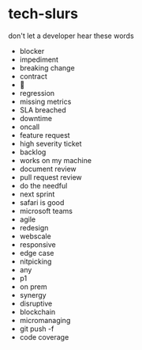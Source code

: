 # tech-slurs

don't let a developer hear these words

- blocker
- impediment
- breaking change
- contract
- 🫶
- regression
- missing metrics
- SLA breached
- downtime
- oncall
- feature request
- high severity ticket
- backlog
- works on my machine
- document review
- pull request review
- do the needful
- next sprint
- safari is good
- microsoft teams
- agile
- redesign
- webscale
- responsive
- edge case
- nitpicking
- any
- p1
- on prem
- synergy
- disruptive
- blockchain
- micromanaging
- git push -f
- code coverage
